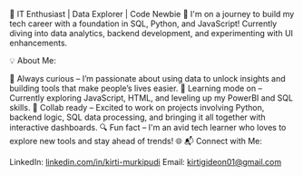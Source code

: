 🚀 IT Enthusiast | Data Explorer | Code Newbie 🚀
I'm on a journey to build my tech career with a foundation in SQL, Python, and JavaScript! Currently diving into data analytics, backend development, and experimenting with UI enhancements.

💡 About Me:

👀 Always curious – I’m passionate about using data to unlock insights and building tools that make people’s lives easier.
🌱 Learning mode on – Currently exploring JavaScript, HTML, and leveling up my PowerBI and SQL skills.
💼 Collab ready – Excited to work on projects involving Python, backend logic, SQL data processing, and bringing it all together with interactive dashboards.
🔍 Fun fact – I'm an avid tech learner who loves to explore new tools and stay ahead of trends! 🌐
📬 Connect with Me:

LinkedIn: [linkedin.com/in/kirti-murkipudi](https://www.linkedin.com/in/kirti-murkipudi/)
Email: kirtigideon01@gmail.com
